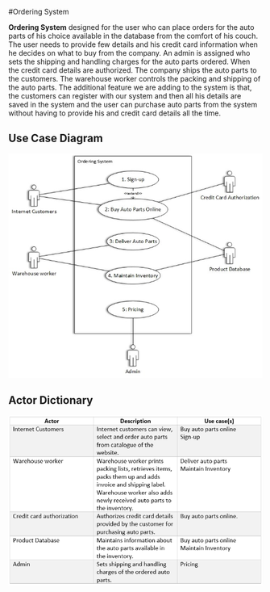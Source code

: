 #Ordering System

**Ordering System** designed for the user who can place orders for the auto parts of his choice available in the database from the comfort of his couch. The user needs to provide few details and his credit card information when   he decides on what to buy from the company. An admin is assigned who   sets the shipping and handling charges for the auto parts ordered. When   the credit card details are authorized. The company ships the auto parts to   the customers. The warehouse worker controls the packing and shipping of   the auto parts.   The additional feature we are adding to the system is that, the customers   can register with our system and then all his details are saved in the   system and the user can purchase auto parts from the system without   having to provide his and credit card details all the time.

## Use Case Diagram   
![](ReadMeAssets/UseCase.jpg)

## Actor Dictionary
![](ReadMeAssets/ActionDictionary.png)

